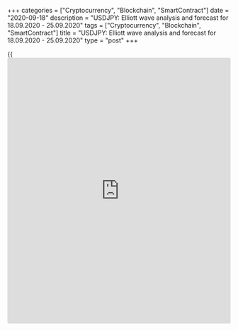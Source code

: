 +++
categories = ["Cryptocurrency", "Blockchain", "SmartContract"]
date = "2020-09-18"
description = "USDJPY: Elliott wave analysis and forecast for 18.09.2020 - 25.09.2020"
tags = ["Cryptocurrency", "Blockchain", "SmartContract"]
title = "USDJPY: Elliott wave analysis and forecast for 18.09.2020 - 25.09.2020"
type = "post"
+++

{{<iframe id="large-banner" src="https://www.bounty.group/#slide=24.0" width="100%" height="600" scrolling="no" style="border: 0px solid rgb(216, 221, 230); border-radius: 3px;">}}

2020-09-18

2020-09-18

USDJPY: Elliott wave analysis and forecast for 18.09.2020 –
25.09.2020Alex Geuta

 **Main scenario:** consider short positions from corrections below the
level of 106.56 with a target of 104.00 – 103.00.

 **Alternative scenario:** breakout and consolidation above the level of
106.56 will allow the pair to continue rising to the levels of 108.14 –
109.85.

 **Analysis:** On the [daily](https://www.fintecher.org/2020/03/03/forex-trading-daily-strategy/) time frame, apparently a descending
correction of larger degree finished forming as wave B, and wave С
started developing, with the first wave 1 of (1) of C formed inside. On
the H4 time frame, a descending correction continues forming as wave 2
of (1), with wave c of 2 developing inside. Apparently, the fifth wave
of smaller degree (v) of c is developing on the H1 time frame, with wave
iii of (v) developing inside. If the presumption is correct, the pair
will continue to drop to the levels of 104.00 – 103.00. The level of
106.56 is critical in this scenario as the breakout will enable the pair
to continue growing to the levels of 108.14 – 109.85.

* * *

* * *

## Price chart of USDJPY in real time mode

The content of this article reflects the author’s opinion and does not
necessarily reflect the official position of LiteForex. The material
published on this page is provided for informational purposes only and
should not be considered as the provision of investment advice for the
purposes of Directive 2004/39/EC.

Rate this article:

{{value}}

( {{count}} {{title}} )
